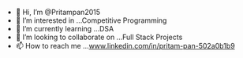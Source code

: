 - 👋 Hi, I’m @Pritampan2015
- 👀 I’m interested in ...Competitive Programming
- 🌱 I’m currently learning ...DSA
- 💞️ I’m looking to collaborate on ...Full Stack Projects
- 📫 How to reach me ...www.linkedin.com/in/pritam-pan-502a0b1b9

<!---
Pritampan2015/Pritampan2015 is a ✨ special ✨ repository because its `README.md` (this file) appears on your GitHub profile.
You can click the Preview link to take a look at your changes.
--->
